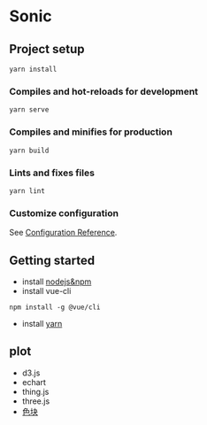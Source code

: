 # Sonic

## Project setup
```
yarn install
```

### Compiles and hot-reloads for development
```
yarn serve
```

### Compiles and minifies for production
```
yarn build
```

### Lints and fixes files
```
yarn lint
```

### Customize configuration
See [Configuration Reference](https://cli.vuejs.org/config/).


## Getting started
- install [nodejs&npm](https://nodejs.org/en/) 
- install vue-cli
```shell
npm install -g @vue/cli
```
- install [yarn](https://yarnpkg.com/lang/en/docs/install/#debian-stable)

## plot
- d3.js
- echart
- thing.js
- three.js
- [色块](https://blog.csdn.net/qq_36396763/article/details/78864028)